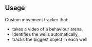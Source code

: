 ## Usage
Custom movement tracker that:
- takes a video of a behaviour arena,
- identifies the wells automatically,
- tracks the biggest object in each well

